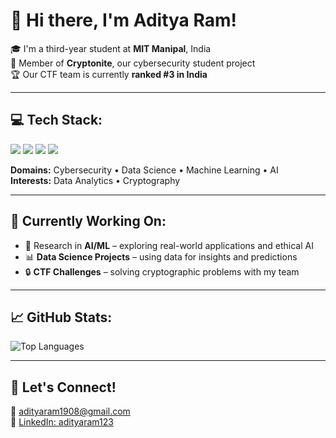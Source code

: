 # 👋 Hi there, I'm Aditya Ram!</h1>
</p>
🎓 I'm a third-year student at <strong>MIT Manipal</strong>, India <br>
🔐 Member of <strong>Cryptonite</strong>, our cybersecurity student project <br>
🏆 Our CTF team is currently <strong>ranked #3 in India</strong>
</p>

---

## 💻 Tech Stack:


  <img src="https://img.shields.io/badge/Python-3776AB?style=for-the-badge&logo=python&logoColor=white"/>
  <img src="https://img.shields.io/badge/C-00599C?style=for-the-badge&logo=c&logoColor=white"/>
  <img src="https://img.shields.io/badge/C++-00599C?style=for-the-badge&logo=cplusplus&logoColor=white"/>
  <img src="https://img.shields.io/badge/SQL-4479A1?style=for-the-badge&logo=postgresql&logoColor=white"/>


  <b>Domains:</b> Cybersecurity • Data Science • Machine Learning • AI<br>
  <b>Interests:</b> Data Analytics • Cryptography


---

## 🔬 Currently Working On:

- 🧠 Research in **AI/ML** – exploring real-world applications and ethical AI  
- 📊 **Data Science Projects** – using data for insights and predictions  
- 🔒 **CTF Challenges** – solving cryptographic problems with my team

---

## 📈 GitHub Stats:
![Top Languages](https://github-readme-stats.vercel.app/api/top-langs/?username=Snapskillz123&layout=compact&theme=tokyonight)



---

## 🚀 Let's Connect!

  📧 <a href="mailto:adityaram1908@gmail.com">adityaram1908@gmail.com</a> <br>
  💼 <a href="https://www.linkedin.com/in/adityaram123/">LinkedIn: adityaram123</a>

